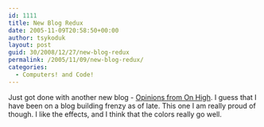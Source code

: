 ```yaml
---
id: 1111
title: New Blog Redux
date: 2005-11-09T20:58:50+00:00
author: tsykoduk
layout: post
guid: 30/2008/12/27/new-blog-redux
permalink: /2005/11/09/new-blog-redux/
categories:
  - Computers! and Code!
---
```

<p>Just got done with another new blog - <a href="http://princess.nokes.name">Opinions from On High</a>. I guess that I have been on a blog building frenzy as of late. This one I am really proud of though. I like the effects, and I think that the colors really go well.</p>